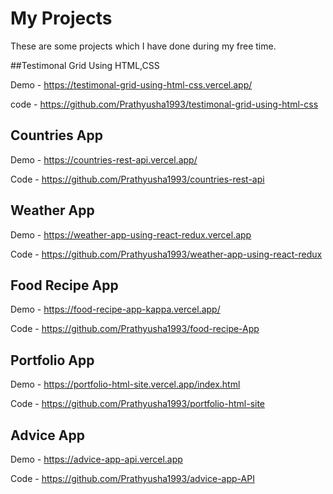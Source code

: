 # My Projects

These are some projects which I have done during my free time.

##Testimonal Grid Using HTML,CSS

Demo - https://testimonal-grid-using-html-css.vercel.app/

code - https://github.com/Prathyusha1993/testimonal-grid-using-html-css

## Countries App

Demo - https://countries-rest-api.vercel.app/

Code - https://github.com/Prathyusha1993/countries-rest-api

## Weather App

Demo - https://weather-app-using-react-redux.vercel.app

Code - https://github.com/Prathyusha1993/weather-app-using-react-redux

## Food Recipe App

Demo - https://food-recipe-app-kappa.vercel.app/

Code - https://github.com/Prathyusha1993/food-recipe-App

## Portfolio App

Demo - https://portfolio-html-site.vercel.app/index.html

Code - https://github.com/Prathyusha1993/portfolio-html-site

## Advice App

Demo - https://advice-app-api.vercel.app

Code - https://github.com/Prathyusha1993/advice-app-API



